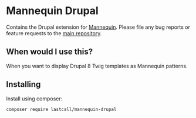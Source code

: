 Mannequin Drupal
==============

Contains the Drupal extension for [Mannequin](https://github.com/LastCallMedia/Mannequin). Please file any bug reports or feature requests to the [main repository](https://github.com/LastCallMedia/Mannequin).

When would I use this?
-----------------------
When you want to display Drupal 8 Twig templates as Mannequin patterns.

Installing
----------
Install using composer:
```bash
composer require lastcall/mannequin-drupal
```